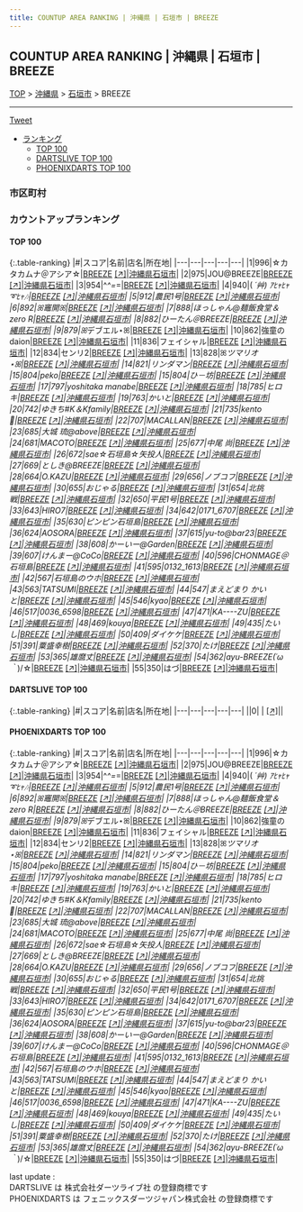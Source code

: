 ```yaml
---
title: COUNTUP AREA RANKING | 沖縄県 | 石垣市 | BREEZE
---
```

## COUNTUP AREA RANKING | 沖縄県 | 石垣市 | BREEZE

[TOP](/darts/rank/) > [沖縄県](/darts/rank/沖縄県/) > [石垣市](/darts/rank/沖縄県/石垣市/) > BREEZE

___

<a href="https://twitter.com/share?ref_src=twsrc%5Etfw" data-text="COUNTUP AREA RANKING | 沖縄県石垣市BREEZE" class="twitter-share-button" data-hashtags="DARTSLIVE,PHOENIXDARTS,darts,ダーツ" data-show-count="false">Tweet</a>

* [ランキング](#カウントアップランキング)
    * [TOP 100](#top-100)
    * [DARTSLIVE TOP 100](#dartslive-top-100)
    * [PHOENIXDARTS TOP 100](#phoenixdarts-top-100)

### 市区町村

<ul>

</ul>

### カウントアップランキング

#### TOP 100



{:.table-ranking}
|#|スコア|名前|店名|所在地|
|---|---|---|---|---|
|1|996|<span class="rank-name-pd">☆カタカムナ＠アシア☆</span>|<a href="/darts/rank/shops/7219.html">BREEZE</a> <a href="https://vs.phoenixdarts.com/jp/shop/shopDetailInfo/s_7219?s_seq=7219">[↗]</a>|<a href="/darts/rank/沖縄県/石垣市">沖縄県石垣市</a>|
|2|975|<span class="rank-name-pd">JOU@BREEZE</span>|<a href="/darts/rank/shops/7219.html">BREEZE</a> <a href="https://vs.phoenixdarts.com/jp/shop/shopDetailInfo/s_7219?s_seq=7219">[↗]</a>|<a href="/darts/rank/沖縄県/石垣市">沖縄県石垣市</a>|
|3|954|<span class="rank-name-pd">^⁠_⁠^=⁠_⁠=</span>|<a href="/darts/rank/shops/7219.html">BREEZE</a> <a href="https://vs.phoenixdarts.com/jp/shop/shopDetailInfo/s_7219?s_seq=7219">[↗]</a>|<a href="/darts/rank/沖縄県/石垣市">沖縄県石垣市</a>|
|4|940|<span class="rank-name-pd">( *´艸) ｱﾋｬﾋｬ➰ﾋｬ🎶</span>|<a href="/darts/rank/shops/7219.html">BREEZE</a> <a href="https://vs.phoenixdarts.com/jp/shop/shopDetailInfo/s_7219?s_seq=7219">[↗]</a>|<a href="/darts/rank/沖縄県/石垣市">沖縄県石垣市</a>|
|5|912|<span class="rank-name-pd">農民1号</span>|<a href="/darts/rank/shops/7219.html">BREEZE</a> <a href="https://vs.phoenixdarts.com/jp/shop/shopDetailInfo/s_7219?s_seq=7219">[↗]</a>|<a href="/darts/rank/沖縄県/石垣市">沖縄県石垣市</a>|
|6|892|<span class="rank-name-pd">ꕤ竈開ꕤ</span>|<a href="/darts/rank/shops/7219.html">BREEZE</a> <a href="https://vs.phoenixdarts.com/jp/shop/shopDetailInfo/s_7219?s_seq=7219">[↗]</a>|<a href="/darts/rank/沖縄県/石垣市">沖縄県石垣市</a>|
|7|888|<span class="rank-name-pd">ほっしゃん@麺飯食堂＆zero R</span>|<a href="/darts/rank/shops/7219.html">BREEZE</a> <a href="https://vs.phoenixdarts.com/jp/shop/shopDetailInfo/s_7219?s_seq=7219">[↗]</a>|<a href="/darts/rank/沖縄県/石垣市">沖縄県石垣市</a>|
|8|882|<span class="rank-name-pd">ひーたん＠BREEZE</span>|<a href="/darts/rank/shops/7219.html">BREEZE</a> <a href="https://vs.phoenixdarts.com/jp/shop/shopDetailInfo/s_7219?s_seq=7219">[↗]</a>|<a href="/darts/rank/沖縄県/石垣市">沖縄県石垣市</a>|
|9|879|<span class="rank-name-pd">ꕤ*デブエル⋆ꕤ</span>|<a href="/darts/rank/shops/7219.html">BREEZE</a> <a href="https://vs.phoenixdarts.com/jp/shop/shopDetailInfo/s_7219?s_seq=7219">[↗]</a>|<a href="/darts/rank/沖縄県/石垣市">沖縄県石垣市</a>|
|10|862|<span class="rank-name-pd">強童のdaion</span>|<a href="/darts/rank/shops/7219.html">BREEZE</a> <a href="https://vs.phoenixdarts.com/jp/shop/shopDetailInfo/s_7219?s_seq=7219">[↗]</a>|<a href="/darts/rank/沖縄県/石垣市">沖縄県石垣市</a>|
|11|836|<span class="rank-name-pd">フェイシャル</span>|<a href="/darts/rank/shops/7219.html">BREEZE</a> <a href="https://vs.phoenixdarts.com/jp/shop/shopDetailInfo/s_7219?s_seq=7219">[↗]</a>|<a href="/darts/rank/沖縄県/石垣市">沖縄県石垣市</a>|
|12|834|<span class="rank-name-pd">センリ2</span>|<a href="/darts/rank/shops/7219.html">BREEZE</a> <a href="https://vs.phoenixdarts.com/jp/shop/shopDetailInfo/s_7219?s_seq=7219">[↗]</a>|<a href="/darts/rank/沖縄県/石垣市">沖縄県石垣市</a>|
|13|828|<span class="rank-name-pd">ꕤ*ツマリオ⋆ꕤ</span>|<a href="/darts/rank/shops/7219.html">BREEZE</a> <a href="https://vs.phoenixdarts.com/jp/shop/shopDetailInfo/s_7219?s_seq=7219">[↗]</a>|<a href="/darts/rank/沖縄県/石垣市">沖縄県石垣市</a>|
|14|821|<span class="rank-name-pd">リンダマン</span>|<a href="/darts/rank/shops/7219.html">BREEZE</a> <a href="https://vs.phoenixdarts.com/jp/shop/shopDetailInfo/s_7219?s_seq=7219">[↗]</a>|<a href="/darts/rank/沖縄県/石垣市">沖縄県石垣市</a>|
|15|804|<span class="rank-name-pd">peko</span>|<a href="/darts/rank/shops/7219.html">BREEZE</a> <a href="https://vs.phoenixdarts.com/jp/shop/shopDetailInfo/s_7219?s_seq=7219">[↗]</a>|<a href="/darts/rank/沖縄県/石垣市">沖縄県石垣市</a>|
|15|804|<span class="rank-name-pd">ひ－坊</span>|<a href="/darts/rank/shops/7219.html">BREEZE</a> <a href="https://vs.phoenixdarts.com/jp/shop/shopDetailInfo/s_7219?s_seq=7219">[↗]</a>|<a href="/darts/rank/沖縄県/石垣市">沖縄県石垣市</a>|
|17|797|<span class="rank-name-pd">yoshitaka manabe</span>|<a href="/darts/rank/shops/7219.html">BREEZE</a> <a href="https://vs.phoenixdarts.com/jp/shop/shopDetailInfo/s_7219?s_seq=7219">[↗]</a>|<a href="/darts/rank/沖縄県/石垣市">沖縄県石垣市</a>|
|18|785|<span class="rank-name-pd">ヒロキ</span>|<a href="/darts/rank/shops/7219.html">BREEZE</a> <a href="https://vs.phoenixdarts.com/jp/shop/shopDetailInfo/s_7219?s_seq=7219">[↗]</a>|<a href="/darts/rank/沖縄県/石垣市">沖縄県石垣市</a>|
|19|763|<span class="rank-name-pd">かいと</span>|<a href="/darts/rank/shops/7219.html">BREEZE</a> <a href="https://vs.phoenixdarts.com/jp/shop/shopDetailInfo/s_7219?s_seq=7219">[↗]</a>|<a href="/darts/rank/沖縄県/石垣市">沖縄県石垣市</a>|
|20|742|<span class="rank-name-pd">ゆきち#K＆Kfamily</span>|<a href="/darts/rank/shops/7219.html">BREEZE</a> <a href="https://vs.phoenixdarts.com/jp/shop/shopDetailInfo/s_7219?s_seq=7219">[↗]</a>|<a href="/darts/rank/沖縄県/石垣市">沖縄県石垣市</a>|
|21|735|<span class="rank-name-pd">kento🌺</span>|<a href="/darts/rank/shops/7219.html">BREEZE</a> <a href="https://vs.phoenixdarts.com/jp/shop/shopDetailInfo/s_7219?s_seq=7219">[↗]</a>|<a href="/darts/rank/沖縄県/石垣市">沖縄県石垣市</a>|
|22|707|<span class="rank-name-pd">MACALLAN</span>|<a href="/darts/rank/shops/7219.html">BREEZE</a> <a href="https://vs.phoenixdarts.com/jp/shop/shopDetailInfo/s_7219?s_seq=7219">[↗]</a>|<a href="/darts/rank/沖縄県/石垣市">沖縄県石垣市</a>|
|23|685|<span class="rank-name-pd">大城 琉@above</span>|<a href="/darts/rank/shops/7219.html">BREEZE</a> <a href="https://vs.phoenixdarts.com/jp/shop/shopDetailInfo/s_7219?s_seq=7219">[↗]</a>|<a href="/darts/rank/沖縄県/石垣市">沖縄県石垣市</a>|
|24|681|<span class="rank-name-pd">MACOTO</span>|<a href="/darts/rank/shops/7219.html">BREEZE</a> <a href="https://vs.phoenixdarts.com/jp/shop/shopDetailInfo/s_7219?s_seq=7219">[↗]</a>|<a href="/darts/rank/沖縄県/石垣市">沖縄県石垣市</a>|
|25|677|<span class="rank-name-pd"><span class="pro-icon-pd"></span>中尾 尚</span>|<a href="/darts/rank/shops/7219.html">BREEZE</a> <a href="https://vs.phoenixdarts.com/jp/shop/shopDetailInfo/s_7219?s_seq=7219">[↗]</a>|<a href="/darts/rank/沖縄県/石垣市">沖縄県石垣市</a>|
|26|672|<span class="rank-name-pd">sae☆石垣島☆矢投人</span>|<a href="/darts/rank/shops/7219.html">BREEZE</a> <a href="https://vs.phoenixdarts.com/jp/shop/shopDetailInfo/s_7219?s_seq=7219">[↗]</a>|<a href="/darts/rank/沖縄県/石垣市">沖縄県石垣市</a>|
|27|669|<span class="rank-name-pd">としき@BREEZE</span>|<a href="/darts/rank/shops/7219.html">BREEZE</a> <a href="https://vs.phoenixdarts.com/jp/shop/shopDetailInfo/s_7219?s_seq=7219">[↗]</a>|<a href="/darts/rank/沖縄県/石垣市">沖縄県石垣市</a>|
|28|664|<span class="rank-name-pd">O.KAZU</span>|<a href="/darts/rank/shops/7219.html">BREEZE</a> <a href="https://vs.phoenixdarts.com/jp/shop/shopDetailInfo/s_7219?s_seq=7219">[↗]</a>|<a href="/darts/rank/沖縄県/石垣市">沖縄県石垣市</a>|
|29|656|<span class="rank-name-pd">ノブコフ</span>|<a href="/darts/rank/shops/7219.html">BREEZE</a> <a href="https://vs.phoenixdarts.com/jp/shop/shopDetailInfo/s_7219?s_seq=7219">[↗]</a>|<a href="/darts/rank/沖縄県/石垣市">沖縄県石垣市</a>|
|30|655|<span class="rank-name-pd">おじゃる</span>|<a href="/darts/rank/shops/7219.html">BREEZE</a> <a href="https://vs.phoenixdarts.com/jp/shop/shopDetailInfo/s_7219?s_seq=7219">[↗]</a>|<a href="/darts/rank/沖縄県/石垣市">沖縄県石垣市</a>|
|31|654|<span class="rank-name-pd">北挑戦</span>|<a href="/darts/rank/shops/7219.html">BREEZE</a> <a href="https://vs.phoenixdarts.com/jp/shop/shopDetailInfo/s_7219?s_seq=7219">[↗]</a>|<a href="/darts/rank/沖縄県/石垣市">沖縄県石垣市</a>|
|32|650|<span class="rank-name-pd">平民1号</span>|<a href="/darts/rank/shops/7219.html">BREEZE</a> <a href="https://vs.phoenixdarts.com/jp/shop/shopDetailInfo/s_7219?s_seq=7219">[↗]</a>|<a href="/darts/rank/沖縄県/石垣市">沖縄県石垣市</a>|
|33|643|<span class="rank-name-pd">HIRO7</span>|<a href="/darts/rank/shops/7219.html">BREEZE</a> <a href="https://vs.phoenixdarts.com/jp/shop/shopDetailInfo/s_7219?s_seq=7219">[↗]</a>|<a href="/darts/rank/沖縄県/石垣市">沖縄県石垣市</a>|
|34|642|<span class="rank-name-pd">0171_6707</span>|<a href="/darts/rank/shops/7219.html">BREEZE</a> <a href="https://vs.phoenixdarts.com/jp/shop/shopDetailInfo/s_7219?s_seq=7219">[↗]</a>|<a href="/darts/rank/沖縄県/石垣市">沖縄県石垣市</a>|
|35|630|<span class="rank-name-pd">ピンピン石垣島</span>|<a href="/darts/rank/shops/7219.html">BREEZE</a> <a href="https://vs.phoenixdarts.com/jp/shop/shopDetailInfo/s_7219?s_seq=7219">[↗]</a>|<a href="/darts/rank/沖縄県/石垣市">沖縄県石垣市</a>|
|36|624|<span class="rank-name-pd">AOSORA</span>|<a href="/darts/rank/shops/7219.html">BREEZE</a> <a href="https://vs.phoenixdarts.com/jp/shop/shopDetailInfo/s_7219?s_seq=7219">[↗]</a>|<a href="/darts/rank/沖縄県/石垣市">沖縄県石垣市</a>|
|37|615|<span class="rank-name-pd">yu-to@bar23</span>|<a href="/darts/rank/shops/7219.html">BREEZE</a> <a href="https://vs.phoenixdarts.com/jp/shop/shopDetailInfo/s_7219?s_seq=7219">[↗]</a>|<a href="/darts/rank/沖縄県/石垣市">沖縄県石垣市</a>|
|38|608|<span class="rank-name-pd">かーいー@Garden</span>|<a href="/darts/rank/shops/7219.html">BREEZE</a> <a href="https://vs.phoenixdarts.com/jp/shop/shopDetailInfo/s_7219?s_seq=7219">[↗]</a>|<a href="/darts/rank/沖縄県/石垣市">沖縄県石垣市</a>|
|39|607|<span class="rank-name-pd">けんまー@CoCo</span>|<a href="/darts/rank/shops/7219.html">BREEZE</a> <a href="https://vs.phoenixdarts.com/jp/shop/shopDetailInfo/s_7219?s_seq=7219">[↗]</a>|<a href="/darts/rank/沖縄県/石垣市">沖縄県石垣市</a>|
|40|596|<span class="rank-name-pd">CHONMAGE＠石垣島</span>|<a href="/darts/rank/shops/7219.html">BREEZE</a> <a href="https://vs.phoenixdarts.com/jp/shop/shopDetailInfo/s_7219?s_seq=7219">[↗]</a>|<a href="/darts/rank/沖縄県/石垣市">沖縄県石垣市</a>|
|41|595|<span class="rank-name-pd">0132_1613</span>|<a href="/darts/rank/shops/7219.html">BREEZE</a> <a href="https://vs.phoenixdarts.com/jp/shop/shopDetailInfo/s_7219?s_seq=7219">[↗]</a>|<a href="/darts/rank/沖縄県/石垣市">沖縄県石垣市</a>|
|42|567|<span class="rank-name-pd">石垣島のウホ</span>|<a href="/darts/rank/shops/7219.html">BREEZE</a> <a href="https://vs.phoenixdarts.com/jp/shop/shopDetailInfo/s_7219?s_seq=7219">[↗]</a>|<a href="/darts/rank/沖縄県/石垣市">沖縄県石垣市</a>|
|43|563|<span class="rank-name-pd">TATSUMI</span>|<a href="/darts/rank/shops/7219.html">BREEZE</a> <a href="https://vs.phoenixdarts.com/jp/shop/shopDetailInfo/s_7219?s_seq=7219">[↗]</a>|<a href="/darts/rank/沖縄県/石垣市">沖縄県石垣市</a>|
|44|547|<span class="rank-name-pd">まえどまり かいと</span>|<a href="/darts/rank/shops/7219.html">BREEZE</a> <a href="https://vs.phoenixdarts.com/jp/shop/shopDetailInfo/s_7219?s_seq=7219">[↗]</a>|<a href="/darts/rank/沖縄県/石垣市">沖縄県石垣市</a>|
|45|546|<span class="rank-name-pd">kyao</span>|<a href="/darts/rank/shops/7219.html">BREEZE</a> <a href="https://vs.phoenixdarts.com/jp/shop/shopDetailInfo/s_7219?s_seq=7219">[↗]</a>|<a href="/darts/rank/沖縄県/石垣市">沖縄県石垣市</a>|
|46|517|<span class="rank-name-pd">0036_6598</span>|<a href="/darts/rank/shops/7219.html">BREEZE</a> <a href="https://vs.phoenixdarts.com/jp/shop/shopDetailInfo/s_7219?s_seq=7219">[↗]</a>|<a href="/darts/rank/沖縄県/石垣市">沖縄県石垣市</a>|
|47|471|<span class="rank-name-pd">KA----ZU</span>|<a href="/darts/rank/shops/7219.html">BREEZE</a> <a href="https://vs.phoenixdarts.com/jp/shop/shopDetailInfo/s_7219?s_seq=7219">[↗]</a>|<a href="/darts/rank/沖縄県/石垣市">沖縄県石垣市</a>|
|48|469|<span class="rank-name-pd">kouya</span>|<a href="/darts/rank/shops/7219.html">BREEZE</a> <a href="https://vs.phoenixdarts.com/jp/shop/shopDetailInfo/s_7219?s_seq=7219">[↗]</a>|<a href="/darts/rank/沖縄県/石垣市">沖縄県石垣市</a>|
|49|435|<span class="rank-name-pd">たいし</span>|<a href="/darts/rank/shops/7219.html">BREEZE</a> <a href="https://vs.phoenixdarts.com/jp/shop/shopDetailInfo/s_7219?s_seq=7219">[↗]</a>|<a href="/darts/rank/沖縄県/石垣市">沖縄県石垣市</a>|
|50|409|<span class="rank-name-pd">ダイケケ</span>|<a href="/darts/rank/shops/7219.html">BREEZE</a> <a href="https://vs.phoenixdarts.com/jp/shop/shopDetailInfo/s_7219?s_seq=7219">[↗]</a>|<a href="/darts/rank/沖縄県/石垣市">沖縄県石垣市</a>|
|51|391|<span class="rank-name-pd">粟盛幸樹</span>|<a href="/darts/rank/shops/7219.html">BREEZE</a> <a href="https://vs.phoenixdarts.com/jp/shop/shopDetailInfo/s_7219?s_seq=7219">[↗]</a>|<a href="/darts/rank/沖縄県/石垣市">沖縄県石垣市</a>|
|52|370|<span class="rank-name-pd">たけ</span>|<a href="/darts/rank/shops/7219.html">BREEZE</a> <a href="https://vs.phoenixdarts.com/jp/shop/shopDetailInfo/s_7219?s_seq=7219">[↗]</a>|<a href="/darts/rank/沖縄県/石垣市">沖縄県石垣市</a>|
|53|365|<span class="rank-name-pd">雄麿丈</span>|<a href="/darts/rank/shops/7219.html">BREEZE</a> <a href="https://vs.phoenixdarts.com/jp/shop/shopDetailInfo/s_7219?s_seq=7219">[↗]</a>|<a href="/darts/rank/沖縄県/石垣市">沖縄県石垣市</a>|
|54|362|<span class="rank-name-pd">ayu-BREEZE(´ω｀*)/☆</span>|<a href="/darts/rank/shops/7219.html">BREEZE</a> <a href="https://vs.phoenixdarts.com/jp/shop/shopDetailInfo/s_7219?s_seq=7219">[↗]</a>|<a href="/darts/rank/沖縄県/石垣市">沖縄県石垣市</a>|
|55|350|<span class="rank-name-pd">はづ</span>|<a href="/darts/rank/shops/7219.html">BREEZE</a> <a href="https://vs.phoenixdarts.com/jp/shop/shopDetailInfo/s_7219?s_seq=7219">[↗]</a>|<a href="/darts/rank/沖縄県/石垣市">沖縄県石垣市</a>|


#### DARTSLIVE TOP 100



{:.table-ranking}
|#|スコア|名前|店名|所在地|
|---|---|---|---|---|
||0|<span class="rank-name-dl"> </span>|<a href="/darts/rank/shops/.html"></a> <a href="">[↗]</a>|<a href="/darts/rank//"></a>|


#### PHOENIXDARTS TOP 100



{:.table-ranking}
|#|スコア|名前|店名|所在地|
|---|---|---|---|---|
|1|996|<span class="rank-name-pd">☆カタカムナ＠アシア☆</span>|<a href="/darts/rank/shops/7219.html">BREEZE</a> <a href="https://vs.phoenixdarts.com/jp/shop/shopDetailInfo/s_7219?s_seq=7219">[↗]</a>|<a href="/darts/rank/沖縄県/石垣市">沖縄県石垣市</a>|
|2|975|<span class="rank-name-pd">JOU@BREEZE</span>|<a href="/darts/rank/shops/7219.html">BREEZE</a> <a href="https://vs.phoenixdarts.com/jp/shop/shopDetailInfo/s_7219?s_seq=7219">[↗]</a>|<a href="/darts/rank/沖縄県/石垣市">沖縄県石垣市</a>|
|3|954|<span class="rank-name-pd">^⁠_⁠^=⁠_⁠=</span>|<a href="/darts/rank/shops/7219.html">BREEZE</a> <a href="https://vs.phoenixdarts.com/jp/shop/shopDetailInfo/s_7219?s_seq=7219">[↗]</a>|<a href="/darts/rank/沖縄県/石垣市">沖縄県石垣市</a>|
|4|940|<span class="rank-name-pd">( *´艸) ｱﾋｬﾋｬ➰ﾋｬ🎶</span>|<a href="/darts/rank/shops/7219.html">BREEZE</a> <a href="https://vs.phoenixdarts.com/jp/shop/shopDetailInfo/s_7219?s_seq=7219">[↗]</a>|<a href="/darts/rank/沖縄県/石垣市">沖縄県石垣市</a>|
|5|912|<span class="rank-name-pd">農民1号</span>|<a href="/darts/rank/shops/7219.html">BREEZE</a> <a href="https://vs.phoenixdarts.com/jp/shop/shopDetailInfo/s_7219?s_seq=7219">[↗]</a>|<a href="/darts/rank/沖縄県/石垣市">沖縄県石垣市</a>|
|6|892|<span class="rank-name-pd">ꕤ竈開ꕤ</span>|<a href="/darts/rank/shops/7219.html">BREEZE</a> <a href="https://vs.phoenixdarts.com/jp/shop/shopDetailInfo/s_7219?s_seq=7219">[↗]</a>|<a href="/darts/rank/沖縄県/石垣市">沖縄県石垣市</a>|
|7|888|<span class="rank-name-pd">ほっしゃん@麺飯食堂＆zero R</span>|<a href="/darts/rank/shops/7219.html">BREEZE</a> <a href="https://vs.phoenixdarts.com/jp/shop/shopDetailInfo/s_7219?s_seq=7219">[↗]</a>|<a href="/darts/rank/沖縄県/石垣市">沖縄県石垣市</a>|
|8|882|<span class="rank-name-pd">ひーたん＠BREEZE</span>|<a href="/darts/rank/shops/7219.html">BREEZE</a> <a href="https://vs.phoenixdarts.com/jp/shop/shopDetailInfo/s_7219?s_seq=7219">[↗]</a>|<a href="/darts/rank/沖縄県/石垣市">沖縄県石垣市</a>|
|9|879|<span class="rank-name-pd">ꕤ*デブエル⋆ꕤ</span>|<a href="/darts/rank/shops/7219.html">BREEZE</a> <a href="https://vs.phoenixdarts.com/jp/shop/shopDetailInfo/s_7219?s_seq=7219">[↗]</a>|<a href="/darts/rank/沖縄県/石垣市">沖縄県石垣市</a>|
|10|862|<span class="rank-name-pd">強童のdaion</span>|<a href="/darts/rank/shops/7219.html">BREEZE</a> <a href="https://vs.phoenixdarts.com/jp/shop/shopDetailInfo/s_7219?s_seq=7219">[↗]</a>|<a href="/darts/rank/沖縄県/石垣市">沖縄県石垣市</a>|
|11|836|<span class="rank-name-pd">フェイシャル</span>|<a href="/darts/rank/shops/7219.html">BREEZE</a> <a href="https://vs.phoenixdarts.com/jp/shop/shopDetailInfo/s_7219?s_seq=7219">[↗]</a>|<a href="/darts/rank/沖縄県/石垣市">沖縄県石垣市</a>|
|12|834|<span class="rank-name-pd">センリ2</span>|<a href="/darts/rank/shops/7219.html">BREEZE</a> <a href="https://vs.phoenixdarts.com/jp/shop/shopDetailInfo/s_7219?s_seq=7219">[↗]</a>|<a href="/darts/rank/沖縄県/石垣市">沖縄県石垣市</a>|
|13|828|<span class="rank-name-pd">ꕤ*ツマリオ⋆ꕤ</span>|<a href="/darts/rank/shops/7219.html">BREEZE</a> <a href="https://vs.phoenixdarts.com/jp/shop/shopDetailInfo/s_7219?s_seq=7219">[↗]</a>|<a href="/darts/rank/沖縄県/石垣市">沖縄県石垣市</a>|
|14|821|<span class="rank-name-pd">リンダマン</span>|<a href="/darts/rank/shops/7219.html">BREEZE</a> <a href="https://vs.phoenixdarts.com/jp/shop/shopDetailInfo/s_7219?s_seq=7219">[↗]</a>|<a href="/darts/rank/沖縄県/石垣市">沖縄県石垣市</a>|
|15|804|<span class="rank-name-pd">peko</span>|<a href="/darts/rank/shops/7219.html">BREEZE</a> <a href="https://vs.phoenixdarts.com/jp/shop/shopDetailInfo/s_7219?s_seq=7219">[↗]</a>|<a href="/darts/rank/沖縄県/石垣市">沖縄県石垣市</a>|
|15|804|<span class="rank-name-pd">ひ－坊</span>|<a href="/darts/rank/shops/7219.html">BREEZE</a> <a href="https://vs.phoenixdarts.com/jp/shop/shopDetailInfo/s_7219?s_seq=7219">[↗]</a>|<a href="/darts/rank/沖縄県/石垣市">沖縄県石垣市</a>|
|17|797|<span class="rank-name-pd">yoshitaka manabe</span>|<a href="/darts/rank/shops/7219.html">BREEZE</a> <a href="https://vs.phoenixdarts.com/jp/shop/shopDetailInfo/s_7219?s_seq=7219">[↗]</a>|<a href="/darts/rank/沖縄県/石垣市">沖縄県石垣市</a>|
|18|785|<span class="rank-name-pd">ヒロキ</span>|<a href="/darts/rank/shops/7219.html">BREEZE</a> <a href="https://vs.phoenixdarts.com/jp/shop/shopDetailInfo/s_7219?s_seq=7219">[↗]</a>|<a href="/darts/rank/沖縄県/石垣市">沖縄県石垣市</a>|
|19|763|<span class="rank-name-pd">かいと</span>|<a href="/darts/rank/shops/7219.html">BREEZE</a> <a href="https://vs.phoenixdarts.com/jp/shop/shopDetailInfo/s_7219?s_seq=7219">[↗]</a>|<a href="/darts/rank/沖縄県/石垣市">沖縄県石垣市</a>|
|20|742|<span class="rank-name-pd">ゆきち#K＆Kfamily</span>|<a href="/darts/rank/shops/7219.html">BREEZE</a> <a href="https://vs.phoenixdarts.com/jp/shop/shopDetailInfo/s_7219?s_seq=7219">[↗]</a>|<a href="/darts/rank/沖縄県/石垣市">沖縄県石垣市</a>|
|21|735|<span class="rank-name-pd">kento🌺</span>|<a href="/darts/rank/shops/7219.html">BREEZE</a> <a href="https://vs.phoenixdarts.com/jp/shop/shopDetailInfo/s_7219?s_seq=7219">[↗]</a>|<a href="/darts/rank/沖縄県/石垣市">沖縄県石垣市</a>|
|22|707|<span class="rank-name-pd">MACALLAN</span>|<a href="/darts/rank/shops/7219.html">BREEZE</a> <a href="https://vs.phoenixdarts.com/jp/shop/shopDetailInfo/s_7219?s_seq=7219">[↗]</a>|<a href="/darts/rank/沖縄県/石垣市">沖縄県石垣市</a>|
|23|685|<span class="rank-name-pd">大城 琉@above</span>|<a href="/darts/rank/shops/7219.html">BREEZE</a> <a href="https://vs.phoenixdarts.com/jp/shop/shopDetailInfo/s_7219?s_seq=7219">[↗]</a>|<a href="/darts/rank/沖縄県/石垣市">沖縄県石垣市</a>|
|24|681|<span class="rank-name-pd">MACOTO</span>|<a href="/darts/rank/shops/7219.html">BREEZE</a> <a href="https://vs.phoenixdarts.com/jp/shop/shopDetailInfo/s_7219?s_seq=7219">[↗]</a>|<a href="/darts/rank/沖縄県/石垣市">沖縄県石垣市</a>|
|25|677|<span class="rank-name-pd"><span class="pro-icon-pd"></span>中尾 尚</span>|<a href="/darts/rank/shops/7219.html">BREEZE</a> <a href="https://vs.phoenixdarts.com/jp/shop/shopDetailInfo/s_7219?s_seq=7219">[↗]</a>|<a href="/darts/rank/沖縄県/石垣市">沖縄県石垣市</a>|
|26|672|<span class="rank-name-pd">sae☆石垣島☆矢投人</span>|<a href="/darts/rank/shops/7219.html">BREEZE</a> <a href="https://vs.phoenixdarts.com/jp/shop/shopDetailInfo/s_7219?s_seq=7219">[↗]</a>|<a href="/darts/rank/沖縄県/石垣市">沖縄県石垣市</a>|
|27|669|<span class="rank-name-pd">としき@BREEZE</span>|<a href="/darts/rank/shops/7219.html">BREEZE</a> <a href="https://vs.phoenixdarts.com/jp/shop/shopDetailInfo/s_7219?s_seq=7219">[↗]</a>|<a href="/darts/rank/沖縄県/石垣市">沖縄県石垣市</a>|
|28|664|<span class="rank-name-pd">O.KAZU</span>|<a href="/darts/rank/shops/7219.html">BREEZE</a> <a href="https://vs.phoenixdarts.com/jp/shop/shopDetailInfo/s_7219?s_seq=7219">[↗]</a>|<a href="/darts/rank/沖縄県/石垣市">沖縄県石垣市</a>|
|29|656|<span class="rank-name-pd">ノブコフ</span>|<a href="/darts/rank/shops/7219.html">BREEZE</a> <a href="https://vs.phoenixdarts.com/jp/shop/shopDetailInfo/s_7219?s_seq=7219">[↗]</a>|<a href="/darts/rank/沖縄県/石垣市">沖縄県石垣市</a>|
|30|655|<span class="rank-name-pd">おじゃる</span>|<a href="/darts/rank/shops/7219.html">BREEZE</a> <a href="https://vs.phoenixdarts.com/jp/shop/shopDetailInfo/s_7219?s_seq=7219">[↗]</a>|<a href="/darts/rank/沖縄県/石垣市">沖縄県石垣市</a>|
|31|654|<span class="rank-name-pd">北挑戦</span>|<a href="/darts/rank/shops/7219.html">BREEZE</a> <a href="https://vs.phoenixdarts.com/jp/shop/shopDetailInfo/s_7219?s_seq=7219">[↗]</a>|<a href="/darts/rank/沖縄県/石垣市">沖縄県石垣市</a>|
|32|650|<span class="rank-name-pd">平民1号</span>|<a href="/darts/rank/shops/7219.html">BREEZE</a> <a href="https://vs.phoenixdarts.com/jp/shop/shopDetailInfo/s_7219?s_seq=7219">[↗]</a>|<a href="/darts/rank/沖縄県/石垣市">沖縄県石垣市</a>|
|33|643|<span class="rank-name-pd">HIRO7</span>|<a href="/darts/rank/shops/7219.html">BREEZE</a> <a href="https://vs.phoenixdarts.com/jp/shop/shopDetailInfo/s_7219?s_seq=7219">[↗]</a>|<a href="/darts/rank/沖縄県/石垣市">沖縄県石垣市</a>|
|34|642|<span class="rank-name-pd">0171_6707</span>|<a href="/darts/rank/shops/7219.html">BREEZE</a> <a href="https://vs.phoenixdarts.com/jp/shop/shopDetailInfo/s_7219?s_seq=7219">[↗]</a>|<a href="/darts/rank/沖縄県/石垣市">沖縄県石垣市</a>|
|35|630|<span class="rank-name-pd">ピンピン石垣島</span>|<a href="/darts/rank/shops/7219.html">BREEZE</a> <a href="https://vs.phoenixdarts.com/jp/shop/shopDetailInfo/s_7219?s_seq=7219">[↗]</a>|<a href="/darts/rank/沖縄県/石垣市">沖縄県石垣市</a>|
|36|624|<span class="rank-name-pd">AOSORA</span>|<a href="/darts/rank/shops/7219.html">BREEZE</a> <a href="https://vs.phoenixdarts.com/jp/shop/shopDetailInfo/s_7219?s_seq=7219">[↗]</a>|<a href="/darts/rank/沖縄県/石垣市">沖縄県石垣市</a>|
|37|615|<span class="rank-name-pd">yu-to@bar23</span>|<a href="/darts/rank/shops/7219.html">BREEZE</a> <a href="https://vs.phoenixdarts.com/jp/shop/shopDetailInfo/s_7219?s_seq=7219">[↗]</a>|<a href="/darts/rank/沖縄県/石垣市">沖縄県石垣市</a>|
|38|608|<span class="rank-name-pd">かーいー@Garden</span>|<a href="/darts/rank/shops/7219.html">BREEZE</a> <a href="https://vs.phoenixdarts.com/jp/shop/shopDetailInfo/s_7219?s_seq=7219">[↗]</a>|<a href="/darts/rank/沖縄県/石垣市">沖縄県石垣市</a>|
|39|607|<span class="rank-name-pd">けんまー@CoCo</span>|<a href="/darts/rank/shops/7219.html">BREEZE</a> <a href="https://vs.phoenixdarts.com/jp/shop/shopDetailInfo/s_7219?s_seq=7219">[↗]</a>|<a href="/darts/rank/沖縄県/石垣市">沖縄県石垣市</a>|
|40|596|<span class="rank-name-pd">CHONMAGE＠石垣島</span>|<a href="/darts/rank/shops/7219.html">BREEZE</a> <a href="https://vs.phoenixdarts.com/jp/shop/shopDetailInfo/s_7219?s_seq=7219">[↗]</a>|<a href="/darts/rank/沖縄県/石垣市">沖縄県石垣市</a>|
|41|595|<span class="rank-name-pd">0132_1613</span>|<a href="/darts/rank/shops/7219.html">BREEZE</a> <a href="https://vs.phoenixdarts.com/jp/shop/shopDetailInfo/s_7219?s_seq=7219">[↗]</a>|<a href="/darts/rank/沖縄県/石垣市">沖縄県石垣市</a>|
|42|567|<span class="rank-name-pd">石垣島のウホ</span>|<a href="/darts/rank/shops/7219.html">BREEZE</a> <a href="https://vs.phoenixdarts.com/jp/shop/shopDetailInfo/s_7219?s_seq=7219">[↗]</a>|<a href="/darts/rank/沖縄県/石垣市">沖縄県石垣市</a>|
|43|563|<span class="rank-name-pd">TATSUMI</span>|<a href="/darts/rank/shops/7219.html">BREEZE</a> <a href="https://vs.phoenixdarts.com/jp/shop/shopDetailInfo/s_7219?s_seq=7219">[↗]</a>|<a href="/darts/rank/沖縄県/石垣市">沖縄県石垣市</a>|
|44|547|<span class="rank-name-pd">まえどまり かいと</span>|<a href="/darts/rank/shops/7219.html">BREEZE</a> <a href="https://vs.phoenixdarts.com/jp/shop/shopDetailInfo/s_7219?s_seq=7219">[↗]</a>|<a href="/darts/rank/沖縄県/石垣市">沖縄県石垣市</a>|
|45|546|<span class="rank-name-pd">kyao</span>|<a href="/darts/rank/shops/7219.html">BREEZE</a> <a href="https://vs.phoenixdarts.com/jp/shop/shopDetailInfo/s_7219?s_seq=7219">[↗]</a>|<a href="/darts/rank/沖縄県/石垣市">沖縄県石垣市</a>|
|46|517|<span class="rank-name-pd">0036_6598</span>|<a href="/darts/rank/shops/7219.html">BREEZE</a> <a href="https://vs.phoenixdarts.com/jp/shop/shopDetailInfo/s_7219?s_seq=7219">[↗]</a>|<a href="/darts/rank/沖縄県/石垣市">沖縄県石垣市</a>|
|47|471|<span class="rank-name-pd">KA----ZU</span>|<a href="/darts/rank/shops/7219.html">BREEZE</a> <a href="https://vs.phoenixdarts.com/jp/shop/shopDetailInfo/s_7219?s_seq=7219">[↗]</a>|<a href="/darts/rank/沖縄県/石垣市">沖縄県石垣市</a>|
|48|469|<span class="rank-name-pd">kouya</span>|<a href="/darts/rank/shops/7219.html">BREEZE</a> <a href="https://vs.phoenixdarts.com/jp/shop/shopDetailInfo/s_7219?s_seq=7219">[↗]</a>|<a href="/darts/rank/沖縄県/石垣市">沖縄県石垣市</a>|
|49|435|<span class="rank-name-pd">たいし</span>|<a href="/darts/rank/shops/7219.html">BREEZE</a> <a href="https://vs.phoenixdarts.com/jp/shop/shopDetailInfo/s_7219?s_seq=7219">[↗]</a>|<a href="/darts/rank/沖縄県/石垣市">沖縄県石垣市</a>|
|50|409|<span class="rank-name-pd">ダイケケ</span>|<a href="/darts/rank/shops/7219.html">BREEZE</a> <a href="https://vs.phoenixdarts.com/jp/shop/shopDetailInfo/s_7219?s_seq=7219">[↗]</a>|<a href="/darts/rank/沖縄県/石垣市">沖縄県石垣市</a>|
|51|391|<span class="rank-name-pd">粟盛幸樹</span>|<a href="/darts/rank/shops/7219.html">BREEZE</a> <a href="https://vs.phoenixdarts.com/jp/shop/shopDetailInfo/s_7219?s_seq=7219">[↗]</a>|<a href="/darts/rank/沖縄県/石垣市">沖縄県石垣市</a>|
|52|370|<span class="rank-name-pd">たけ</span>|<a href="/darts/rank/shops/7219.html">BREEZE</a> <a href="https://vs.phoenixdarts.com/jp/shop/shopDetailInfo/s_7219?s_seq=7219">[↗]</a>|<a href="/darts/rank/沖縄県/石垣市">沖縄県石垣市</a>|
|53|365|<span class="rank-name-pd">雄麿丈</span>|<a href="/darts/rank/shops/7219.html">BREEZE</a> <a href="https://vs.phoenixdarts.com/jp/shop/shopDetailInfo/s_7219?s_seq=7219">[↗]</a>|<a href="/darts/rank/沖縄県/石垣市">沖縄県石垣市</a>|
|54|362|<span class="rank-name-pd">ayu-BREEZE(´ω｀*)/☆</span>|<a href="/darts/rank/shops/7219.html">BREEZE</a> <a href="https://vs.phoenixdarts.com/jp/shop/shopDetailInfo/s_7219?s_seq=7219">[↗]</a>|<a href="/darts/rank/沖縄県/石垣市">沖縄県石垣市</a>|
|55|350|<span class="rank-name-pd">はづ</span>|<a href="/darts/rank/shops/7219.html">BREEZE</a> <a href="https://vs.phoenixdarts.com/jp/shop/shopDetailInfo/s_7219?s_seq=7219">[↗]</a>|<a href="/darts/rank/沖縄県/石垣市">沖縄県石垣市</a>|


<div class="footer border-top border-gray-light mt-5 pt-3 text-right text-gray">
    last update : <span style="font-weight: italic" id="foot_last_modified"></span><br />
    DARTSLIVE は 株式会社ダーツライブ社 の登録商標です<br />
    PHOENIXDARTS は フェニックスダーツジャパン株式会社 の登録商標です<br />
</div>

<script src="https://cdnjs.cloudflare.com/ajax/libs/jquery.tablesorter/2.31.3/js/jquery.tablesorter.min.js" integrity="sha512-qzgd5cYSZcosqpzpn7zF2ZId8f/8CHmFKZ8j7mU4OUXTNRd5g+ZHBPsgKEwoqxCtdQvExE5LprwwPAgoicguNg==" crossorigin="anonymous" referrerpolicy="no-referrer"></script>
<link rel="stylesheet" href="https://cdnjs.cloudflare.com/ajax/libs/jquery.tablesorter/2.31.3/css/theme.default.min.css" integrity="sha512-wghhOJkjQX0Lh3NSWvNKeZ0ZpNn+SPVXX1Qyc9OCaogADktxrBiBdKGDoqVUOyhStvMBmJQ8ZdMHiR3wuEq8+w==" crossorigin="anonymous" referrerpolicy="no-referrer" />
<script>
$(function() {
    $(".table-ranking").tablesorter({sortList:[[0, 0]]});
    $("#foot_last_modified").text(formatDate(new Date(document.lastModified), 'yyyy-MM-dd HH:mm:ss'));
});
</script>

<script async src="https://platform.twitter.com/widgets.js" charset="utf-8"></script>